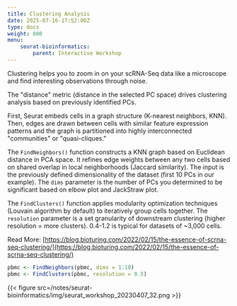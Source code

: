 ```yaml
---
title: Clustering Analysis
date: 2025-07-16-17:52:00Z
type: docs 
weight: 800
menu: 
    seurat-bioinformatics:
        parent: Interactive Workshop
---
```


Clustering helps you to zoom in on your scRNA-Seq data like a microscope and find interesting observations through noise. 

The "distance" metric (distance in the selected PC space) drives clustering analysis based on previously identified PCs. 

First, Seurat embeds cells in a graph structure (K-nearest neighbors, KNN). Then, edges are drawn between cells with similar feature expression patterns and the graph is partitioned into highly interconnected "communities" or "quasi-cliques."

The `FindNeighbors()` function constructs a KNN graph based on Euclidean distance in PCA space. It refines edge weights between any two cells based on shared overlap in local neighborhoods (Jaccard similarity). The input is the previously defined dimensionality of the dataset (first 10 PCs in our example). The `dims` parameter is the number of PCs you determined to be significant based on elbow plot and JackStraw plot. 

The `FindClusters()` function applies modularity optimization techniques (Louvain algorithm by default) to iteratively group cells together. The `resolution` parameter is a set granularity of downstream clustering (higher resolution = more clusters). 0.4-1.2 is typical for datasets of ~3,000 cells. 


Read More: [https://blog.bioturing.com/2022/02/15/the-essence-of-scrna-seq-clustering/](https://blog.bioturing.com/2022/02/15/the-essence-of-scrna-seq-clustering/)

```r
pbmc <- FindNeighbors(pbmc, dims = 1:10)
pbmc <- FindClusters(pbmc, resolution = 0.5)
```

{{< figure src=/notes/seurat-bioinformatics/img/seurat_workshop_20230407_32.png >}}




